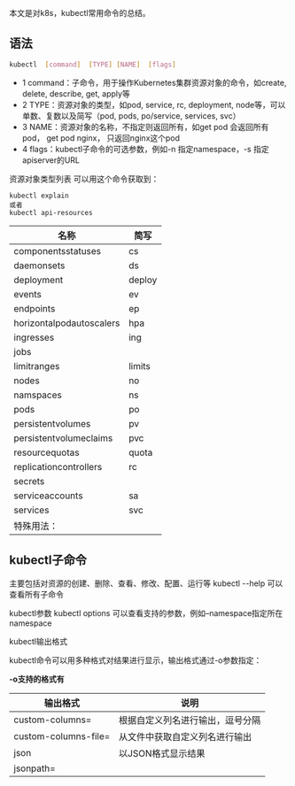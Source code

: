 本文是对k8s，kubectl常用命令的总结。

## 语法

```bash
kubectl  [command]  [TYPE] [NAME]  [flags] 
```

- 1 command：子命令，用于操作Kubernetes集群资源对象的命令，如create, delete, describe, get,
  apply等
- 2 TYPE：资源对象的类型，如pod, service, rc, deployment, node等，可以单数、复数以及简写（pod,
  pods, po/service, services, svc）
- 3 NAME：资源对象的名称，不指定则返回所有，如get pod 会返回所有pod， get pod nginx，
  只返回nginx这个pod
- 4 flags：kubectl子命令的可选参数，例如-n 指定namespace，-s 指定apiserver的URL

资源对象类型列表 可以用这个命令获取到：

```
kubectl explain  
或者
kubectl api-resources
```

| 名称                     | 简写   |
| ------------------------ | ------ |
| componentsstatuses       | cs     |
| daemonsets               | ds     |
| deployment               | deploy |
| events                   | ev     |
| endpoints                | ep     |
| horizontalpodautoscalers | hpa    |
| ingresses                | ing    |
| jobs                     |        |
| limitranges              | limits |
| nodes                    | no     |
| namspaces                | ns     |
| pods                     | po     |
| persistentvolumes        | pv     |
| persistentvolumeclaims   | pvc    |
| resourcequotas           | quota  |
| replicationcontrollers   | rc     |
| secrets                  |        |
| serviceaccounts          | sa     |
| services                 | svc    |
| 特殊用法：               |        |

## kubectl子命令

主要包括对资源的创建、删除、查看、修改、配置、运行等 kubectl --help 可以查看所有子命令

kubectl参数 kubectl options 可以查看支持的参数，例如–namespace指定所在namespace

kubectl输出格式

kubectl命令可以用多种格式对结果进行显示，输出格式通过-o参数指定：

**-o支持的格式有**

| 输出格式                       | 说明                                         |
| ------------------------------ | -------------------------------------------- |
| custom-columns=<spec>          | 根据自定义列名进行输出，逗号分隔             |
| custom-columns-file=<filename> | 从文件中获取自定义列名进行输出               |
| json                           | 以JSON格式显示结果                           |
| jsonpath=<template>            | 输出jasonpath表达式定义的字段信息            |
| jasonpath-file=<filename>      | 输出jsonpath表达式定义的字段信息，来源于文件 |
| name                           | 仅输出资源对象的名称                         |
| wide                           | 输出更多信息，比如会输出node名               |
| yaml                           | 以yaml格式输出                               |

## kubectl命令示例：

1） 创建资源对象

根据yaml文件创建service和deployment,在create和apply之间，我更倾向于apply，这是因为，如果更改了yaml文件，apply不用删除就可应用变更。

```bash
kubectl create -f service.yaml -f deploy.yaml
kubectl apply -f service.yaml -f   deploy.yaml
```

也可以指定一个目录，这样可以一次性根据该目录下所有yaml或json文件定义资源 kubectl create -f <directory>

2） 查看资源对象查看所有pod

```bash
kubectl get pods
```

查看deployment和service

```bash
kubectl get deploy,svc
```

3） 描述资源对象显示node的详细信息

```bash
kubectl describe nodes <node-name>
```

显示pod的详细信息

```bash
kubectl describe pods/<pod-name>
```

显示deployment管理的pod信息

```bash
kubectl describe pods <deployment-name>
```

4） 删除资源对象基于yaml文件删除

```bash
kubectl delete -f pod.yaml
```

删除所有包含某个label的pod和service

```bash
kubectl delete po,svc -l name=<lable-name>
```

删除所有pod

```bash
kubectl delete po --all
```

5） 执行容器的命令在pod中执行某个命令，如date

```bash
kubectl exec <pod-name> date  //pod-name如果不加，默认会选择第一个pod
```

指定pod的某个容器执行命令

```bash
kubectl exec <pod-name>  date
```

进入到pod的容器里

```bash
kubectl exec -it <pod-name>  bash
```

6） 查看容器日志

```bash
kubectl logs <pod-name>
```

可以动态查看，类似于tail -f

```bash
kubectl logs -f <pod-name> -c <container-name>
```